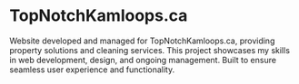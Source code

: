# TopNotchKamloops.ca
Website developed and managed for TopNotchKamloops.ca, providing property solutions and cleaning services. This project showcases my skills in web development, design, and ongoing management. Built to ensure seamless user experience and functionality. 
